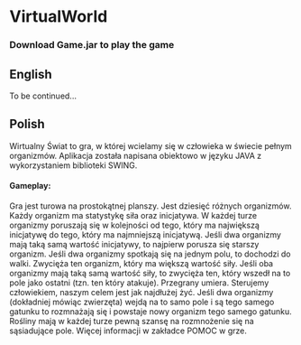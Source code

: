 # VirtualWorld
### Download Game.jar to play the game

## English
To be continued...

## Polish

Wirtualny Świat to gra, w której wcielamy się w człowieka w świecie pełnym organizmów. Aplikacja została napisana obiektowo w języku JAVA z wykorzystaniem biblioteki SWING.
#### Gameplay:
Gra jest turowa na prostokątnej planszy. Jest dziesięć różnych organizmów. Każdy organizm ma statystykę siła oraz inicjatywa. W każdej turze organizmy poruszają się w kolejności od tego, który ma największą inicjatywę do tego, który ma najmniejszą inicjatywą. Jeśli dwa organizmy mają taką samą wartość inicjatywy, to najpierw porusza się starszy organizm. Jeśli dwa organizmy spotkają się na jednym polu, to dochodzi do walki. Zwycięża ten organizm, który ma większą wartość siły. Jeśli oba organizmy mają taką samą wartość siły, to zwycięża ten, który wszedł na to pole jako ostatni (tzn. ten który atakuje). Przegrany umiera. Sterujemy człowiekiem, naszym celem jest jak najdłużej żyć. Jeśli dwa organizmy (dokładniej mówiąc zwierzęta) wejdą na to samo pole i są tego samego gatunku to rozmnażają się i powstaje nowy organizm tego samego gatunku. Rośliny mają w każdej turze pewną szansę na rozmnożenie się na sąsiadujące pole. Więcej informacji w zakładce POMOC w grze.
